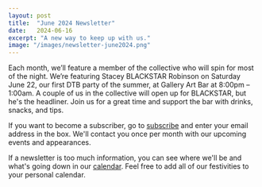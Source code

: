 ```yaml
---
layout: post
title:  "June 2024 Newsletter"
date:   2024-06-16
excerpt: "A new way to keep up with us."
image: "/images/newsletter-june2024.png"
---
```


Each month, we’ll feature a member of the collective who will spin for most of the night. We’re featuring Stacey BLACKSTAR Robinson on Saturday June 22, our first DTB party of the summer, at Gallery Art Bar at 8:00pm – 1:00am. A couple of us in the collective will open up for BLACKSTAR, but he's the headliner. Join us for a great time and support the bar with drinks, snacks, and tips.

If you want to become a subscriber, go to [subscribe](https://wearedtb.com/subscribe/) and enter your email address in the box. We'll contact you once per month with our upcoming events and appearances. 

If a newsletter is too much information, you can see where we'll be and what's going down in our [calendar](https://wearedtb.com/calendar/). Feel free to add all of our festivities to your personal calendar.

